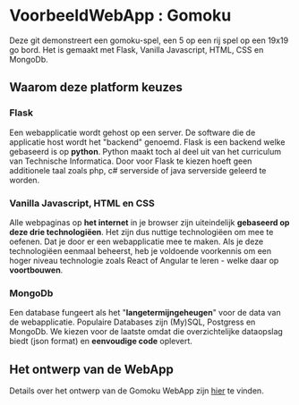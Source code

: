 # VoorbeeldWebApp : Gomoku
Deze git demonstreert een gomoku-spel, een 5 op een rij spel op een 19x19 go bord. Het is gemaakt met Flask, Vanilla Javascript, HTML, CSS en MongoDb.  

## Waarom deze platform keuzes

### Flask
Een webapplicatie wordt gehost op een server. De software die de applicatie host wordt het "backend" genoemd. Flask is een backend welke gebaseerd is op **python**. Python maakt toch al deel uit van het curriculum van Technische Informatica. Door voor Flask te kiezen hoeft geen additionele taal zoals php, c# serverside of java serverside geleerd te worden.  

### Vanilla Javascript, HTML en CSS
Alle webpaginas op **het internet** in je browser zijn uiteindelijk **gebaseerd op deze drie technologiëen**. Het zijn dus nuttige technologiëen om mee te oefenen. Dat je door er een webapplicatie mee te maken.
Als je deze technologiëen eenmaal beheerst, heb je voldoende voorkennis om een hoger niveau technologie zoals React of Angular te leren - welke daar op **voortbouwen**.

### MongoDb
Een database fungeert als het "**langetermijngeheugen**" voor de data van de webapplicatie. Populaire Databases zijn (My)SQL, Postgress en MongoDb. We kiezen voor de laatste omdat die overzichtelijke dataopslag biedt (json format) en **eenvoudige code** oplevert.

## Het ontwerp van de WebApp
Details over het ontwerp van de Gomoku WebApp zijn [hier](./docs/gomoku_webapp/Gomoku_WebApp_Design.md) te vinden.